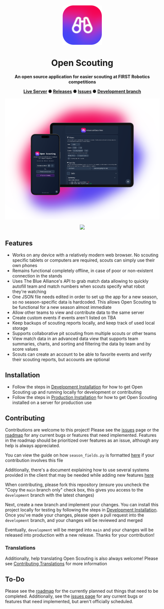 <div align="center">

  ![Open Scouting logo](repo/images/icon.png)

  <h1>Open Scouting</h1>

  **An open source application for easier scouting at FIRST Robotics competitions**

  **[Live Server](https://206.189.255.232/) ● [Releases](https://github.com/FRC-Team3484/open-scouting/releases) ● [Issues](https://github.com/FRC-Team3484/open-scouting/issues) ● [Development branch](https://github.com/FRC-Team3484/open-scouting/tree/development)**

</div>

<div align="center">

  ![Open Scouting screenshot on a phone and tablet](repo/images/mobile.png)

</div>

<p align="center">
  <a href="https://skillicons.dev">
    <img src="https://skillicons.dev/icons?i=django,python,html,css,js,tailwind,alpinejs" />
  </a>
</p>


## Features
- Works on any device with a relatively modern web browser. No scouting specific tablets or computers are required, scouts can simply use their own phones
- Remains functional completely offline, in case of poor or non-existent connection in the stands
- Uses The Blue Alliance's API to grab match data allowing to quickly autofill team and match numbers when scouts specify what robot they're watching
- One JSON file needs edited in order to set up the app for a new season, so no season-specific data is hardcoded. This allows Open Scouting to be functional for a new season almost immediate
- Allow other teams to view and contribute data to the same server
- Create custom events if events aren't listed on TBA
- Keep backups of scouting reports locally, and keep track of used local storage
- Supports collaborative pit scouting from multiple scouts or other teams
- View match data in an advanced data view that supports team summaries, charts, and sorting and filtering the data by team and by score values
- Scouts can create an account to be able to favorite events and verify their scouting reports, but accounts are optional

## Installation
- Follow the steps in [Development Installation](./docs/Development_Installation.md) for how to get Open Scouting up and running locally for development or contributing
- Follow the steps in [Production Installation](./docs/Production_Installation.md) for how to get Open Scouting installed on a server for production use


## Contributing
Contributions are welcome to this project! Please see the [issues](https://github.com/FRC-Team3484/open-scouting/issues) page or the [roadmap](/docs/ROADMAP.md) for any current bugs or features that need implemented. Features in the roadmap should be prioritized over features as an issue, although any help is always appreciated.

You can view the guide on how `season_fields.py` is formatted [here](/docs/Formatting_Season_Fields.md) if your contribution involves this file

Additionally, there's a document explaining how to use several systems provided in the client that may be needed while adding new features [here](/docs/Client_Systems.md)

When contributing, please fork this repository (ensure you uncheck the "Copy the `main` branch only" check box, this gives you access to the `development` branch with the latest changes)

Next, create a new branch and implement your changes. You can install this project locally for testing by following the steps in [Development Installation](#development-installation). Once you've made your changes, please open a pull request into the `development` branch, and your changes will be reviewed and merged

Eventually, `development` will be merged into `main` and your changes will be released into production with a new release. Thanks for your contribution!

### Translations
Additionally, help translating Open Scouting is also always welcome! Please see [Contributing Translations](/docs/Contributing_Translations.md) for more information

## To-Do
Please see the [roadmap](/docs/ROADMAP.md) for the currently planned out things that need to be completed. Additionally, see the [issues page](https://github.com/FRC-Team3484/open-scouting/issues) for any current bugs or features that need implemented, but aren't officially scheduled.